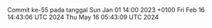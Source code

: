 Commit ke-55 pada tanggal Sun Jan 01 14:00 2023 +0100
Fri Feb 16 14:43:06 UTC 2024
Thu May 16 05:43:09 UTC 2024
